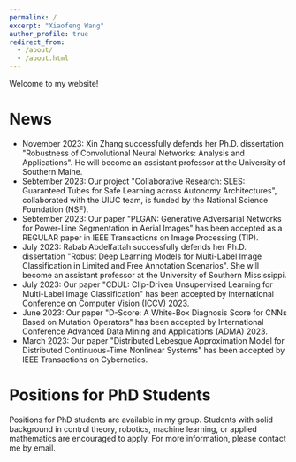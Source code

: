 ```yaml
---
permalink: /
excerpt: "Xiaofeng Wang"
author_profile: true
redirect_from: 
  - /about/
  - /about.html
---
```

Welcome to my website!

News
======
- November 2023: Xin Zhang successfully defends her Ph.D. dissertation "Robustness of Convolutional Neural Networks: Analysis and Applications".  He will become an assistant professor at the University of Southern Maine.
- Sebtember 2023: Our project "Collaborative Research: SLES: Guaranteed Tubes for Safe Learning across Autonomy Architectures", collaborated with the UIUC team, is funded by the National Science Foundation (NSF).
- Sebtember 2023: Our paper "PLGAN: Generative Adversarial Networks for Power-Line Segmentation in Aerial Images" has been accepted as a REGULAR paper in IEEE Transactions on Image Processing (TIP).
- July 2023: Rabab Abdelfattah successfully defends her Ph.D. dissertation "Robust Deep Learning Models for Multi-Label Image Classification in Limited and Free Annotation Scenarios".  She will become an assistant professor at the University of Southern Mississippi.
- July 2023: Our paper "CDUL: Clip-Driven Unsupervised Learning for Multi-Label Image Classification" has been accepted by International Conference on Computer Vision (ICCV) 2023.
- June 2023: Our paper "D-Score: A White-Box Diagnosis Score for CNNs Based on Mutation Operators" has been accepted by International Conference Advanced Data Mining and Applications (ADMA) 2023.
- March 2023: Our paper "Distributed Lebesgue Approximation Model for Distributed Continuous-Time Nonlinear Systems" has been accepted by IEEE Transactions on Cybernetics.

Positions for PhD Students
======
Positions for PhD students are available in my group. Students with solid background in control theory, robotics, machine learning, or applied mathematics are encouraged to apply. For more information, please contact me by email.
